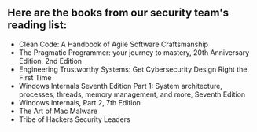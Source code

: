 ## Here are the books from our security team's reading list:

+ Clean Code: A Handbook of Agile Software Craftsmanship
+ The Pragmatic Programmer: your journey to mastery, 20th Anniversary Edition, 2nd Edition
+ Engineering Trustworthy Systems: Get Cybersecurity Design Right the First Time
+ Windows Internals Seventh Edition Part 1: System architecture, processes, threads, memory management, and more, Seventh Edition
+ Windows Internals, Part 2, 7th Edition
+ The Art of Mac Malware
+ Tribe of Hackers Security Leaders
